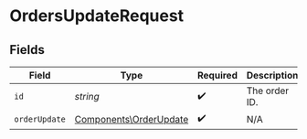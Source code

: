 # OrdersUpdateRequest


## Fields

| Field                                                            | Type                                                             | Required                                                         | Description                                                      |
| ---------------------------------------------------------------- | ---------------------------------------------------------------- | ---------------------------------------------------------------- | ---------------------------------------------------------------- |
| `id`                                                             | *string*                                                         | :heavy_check_mark:                                               | The order ID.                                                    |
| `orderUpdate`                                                    | [Components\OrderUpdate](../../Models/Components/OrderUpdate.md) | :heavy_check_mark:                                               | N/A                                                              |